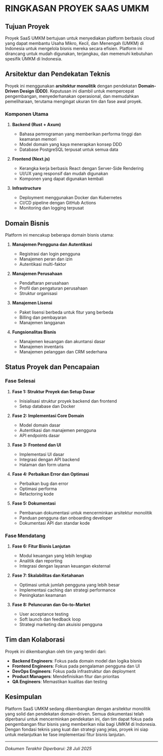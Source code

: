 # RINGKASAN PROYEK SAAS UMKM

## Tujuan Proyek

Proyek SaaS UMKM bertujuan untuk menyediakan platform berbasis cloud yang dapat membantu Usaha Mikro, Kecil, dan Menengah (UMKM) di Indonesia untuk mengelola bisnis mereka secara efisien. Platform ini dirancang untuk mudah digunakan, terjangkau, dan memenuhi kebutuhan spesifik UMKM di Indonesia.

## Arsitektur dan Pendekatan Teknis

Proyek ini menggunakan **arsitektur monolitik** dengan pendekatan **Domain-Driven Design (DDD)**. Keputusan ini diambil untuk mempercepat pengembangan, menyederhanakan operasional, dan memudahkan pemeliharaan, terutama mengingat ukuran tim dan fase awal proyek.

### Komponen Utama

1. **Backend (Rust + Axum)**

   - Bahasa pemrograman yang memberikan performa tinggi dan keamanan memori
   - Model domain yang kaya menerapkan konsep DDD
   - Database PostgreSQL terpusat untuk semua data

2. **Frontend (Next.js)**

   - Kerangka kerja berbasis React dengan Server-Side Rendering
   - UI/UX yang responsif dan mudah digunakan
   - Komponen yang dapat digunakan kembali

3. **Infrastructure**
   - Deployment menggunakan Docker dan Kubernetes
   - CI/CD pipeline dengan GitHub Actions
   - Monitoring dan logging terpusat

## Domain Bisnis

Platform ini mencakup beberapa domain bisnis utama:

1. **Manajemen Pengguna dan Autentikasi**

   - Registrasi dan login pengguna
   - Manajemen peran dan izin
   - Autentikasi multi-faktor

2. **Manajemen Perusahaan**

   - Pendaftaran perusahaan
   - Profil dan pengaturan perusahaan
   - Struktur organisasi

3. **Manajemen Lisensi**

   - Paket lisensi berbeda untuk fitur yang berbeda
   - Billing dan pembayaran
   - Manajemen langganan

4. **Fungsionalitas Bisnis**
   - Manajemen keuangan dan akuntansi dasar
   - Manajemen inventaris
   - Manajemen pelanggan dan CRM sederhana

## Status Proyek dan Pencapaian

### Fase Selesai

1. **Fase 1: Struktur Proyek dan Setup Dasar**

   - Inisialisasi struktur proyek backend dan frontend
   - Setup database dan Docker

2. **Fase 2: Implementasi Core Domain**

   - Model domain dasar
   - Autentikasi dan manajemen pengguna
   - API endpoints dasar

3. **Fase 3: Frontend dan UI**

   - Implementasi UI dasar
   - Integrasi dengan API backend
   - Halaman dan form utama

4. **Fase 4: Perbaikan Error dan Optimasi**

   - Perbaikan bug dan error
   - Optimasi performa
   - Refactoring kode

5. **Fase 5: Dokumentasi**
   - Pembaruan dokumentasi untuk mencerminkan arsitektur monolitik
   - Panduan pengguna dan onboarding developer
   - Dokumentasi API dan standar kode

### Fase Mendatang

1. **Fase 6: Fitur Bisnis Lanjutan**

   - Modul keuangan yang lebih lengkap
   - Analitik dan reporting
   - Integrasi dengan layanan keuangan eksternal

2. **Fase 7: Skalabilitas dan Ketahanan**

   - Optimasi untuk jumlah pengguna yang lebih besar
   - Implementasi caching dan strategi performance
   - Peningkatan keamanan

3. **Fase 8: Peluncuran dan Go-to-Market**
   - User acceptance testing
   - Soft launch dan feedback loop
   - Strategi marketing dan akuisisi pengguna

## Tim dan Kolaborasi

Proyek ini dikembangkan oleh tim yang terdiri dari:

- **Backend Engineers**: Fokus pada domain model dan logika bisnis
- **Frontend Engineers**: Fokus pada pengalaman pengguna dan UI
- **DevOps Engineers**: Fokus pada infrastruktur dan deployment
- **Product Managers**: Mendefinisikan fitur dan prioritas
- **QA Engineers**: Memastikan kualitas dan testing

## Kesimpulan

Platform SaaS UMKM sedang dikembangkan dengan arsitektur monolitik yang solid dan pendekatan domain-driven. Semua dokumentasi telah diperbarui untuk mencerminkan pendekatan ini, dan tim dapat fokus pada pengembangan fitur bisnis yang memberikan nilai bagi UMKM di Indonesia. Dengan fondasi teknis yang kuat dan strategi yang jelas, proyek ini siap untuk melanjutkan ke fase implementasi fitur bisnis lanjutan.

---

_Dokumen Terakhir Diperbarui: 28 Juli 2025_
